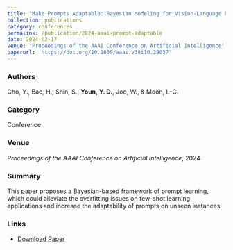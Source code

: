 ```yaml
---
title: "Make Prompts Adaptable: Bayesian Modeling for Vision-Language Prompt Learning with Data-Dependent Prior"
collection: publications
category: conferences
permalink: /publication/2024-aaai-prompt-adaptable
date: 2024-02-17
venue: 'Proceedings of the AAAI Conference on Artificial Intelligence'
paperurl: 'https://doi.org/10.1609/aaai.v38i10.29037'
---
```


### Authors
Cho, Y., Bae, H., Shin, S., **Youn, Y. D.**, Joo, W., & Moon, I.-C.

### Category
Conference

### Venue
*Proceedings of the AAAI Conference on Artificial Intelligence*, 2024

### Summary
This paper proposes a Bayesian-based framework of prompt learning, which could alleviate the overfitting issues on few-shot learning applications and increase the adaptability of prompts on unseen instances.

### Links
- [Download Paper](https://doi.org/10.1609/aaai.v38i10.29037)
